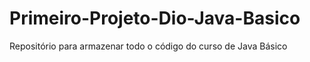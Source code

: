# Primeiro-Projeto-Dio-Java-Basico
Repositório para armazenar todo o código do curso de Java Básico
